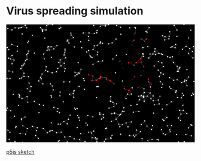 # Virus spreading simulation

![Screenshot](Screenshot.png)

[p5js sketch](https://editor.p5js.org/dubrov/full/K-ehFdHt)
